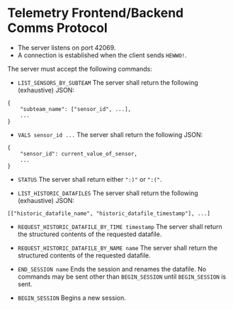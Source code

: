 # Telemetry Frontend/Backend Comms Protocol

- The server listens on port 42069.
- A connection is established when the client sends `HEWWO!`.

The server must accept the following commands:
- `LIST_SENSORS_BY_SUBTEAM` 
The server shall return the following (exhaustive) JSON:
```
{
    "subteam_name": ["sensor_id", ...],
    ...
}
```

- `VALS sensor_id ...`
The server shall return the following JSON:
```
{
    "sensor_id": current_value_of_sensor,
    ...
}
```

- `STATUS`
The server shall return either `":)"` or `":("`.

- `LIST_HISTORIC_DATAFILES`
The server shall return the following (exhaustive) JSON:
```
[["historic_datafile_name", "historic_datafile_timestamp"], ...]
```

- `REQUEST_HISTORIC_DATAFILE_BY_TIME timestamp`
The server shall return the structured contents of the requested datafile.

- `REQUEST_HISTORIC_DATAFILE_BY_NAME name`
The server shall return the structured contents of the requested datafile.

- `END_SESSION name`
Ends the session and renames the datafile. No commands may be sent other than `BEGIN_SESSION` until `BEGIN_SESSION` is sent.

- `BEGIN_SESSION`
Begins a new session.
